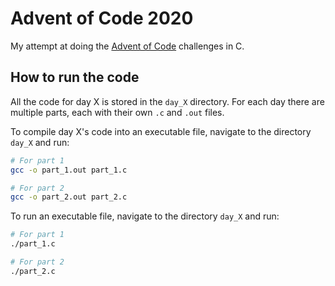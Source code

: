 # Advent of Code 2020

My attempt at doing the [Advent of Code](https://adventofcode.com/2020) challenges in C.

## How to run the code

All the code for day X is stored in the `day_X` directory. For each day there are multiple parts, each with their own `.c` and `.out` files.

To compile day X's code into an executable file, navigate to the directory `day_X` and run:

```bash
# For part 1
gcc -o part_1.out part_1.c

# For part 2
gcc -o part_2.out part_2.c
```

To run an executable file, navigate to the directory `day_X` and run:

```bash
# For part 1
./part_1.c

# For part 2
./part_2.c
```
